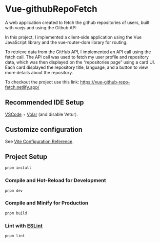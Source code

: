# Vue-githubRepoFetch

A web application created to fetch the github repositories of users, built with vuejs and using the Github API

In this project, I implemented a client-side application using the Vue JavaScript library and the vue-router-dom library for routing.

To retrieve data from the GitHub API, I implemented an API call using the fetch call. The API call was used to fetch my user profile and repository data, which was then displayed on the “repositories page” using a card UI. Each card displayed the repository title, language, and a button to view more details about the repository.

To checkout the project use this link: https://vue-github-repo-fetch.netlify.app/

## Recommended IDE Setup

[VSCode](https://code.visualstudio.com/) + [Volar](https://marketplace.visualstudio.com/items?itemName=Vue.volar) (and disable Vetur).

## Customize configuration

See [Vite Configuration Reference](https://vitejs.dev/config/).

## Project Setup

```sh
pnpm install
```

### Compile and Hot-Reload for Development

```sh
pnpm dev
```

### Compile and Minify for Production

```sh
pnpm build
```

### Lint with [ESLint](https://eslint.org/)

```sh
pnpm lint
```

